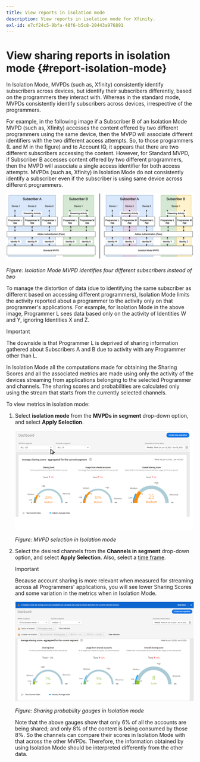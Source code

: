 ```yaml
---
title: View reports in isolation mode
description: View reports in isolation mode for Xfinity.
exl-id: e7cf24c5-9bfa-48f6-b5c8-20443a976891
---
```

# View sharing reports in isolation mode {#report-isolation-mode}

In Isolation Mode, MVPDs (such as, Xfinity) consistently identify subscribers across devices, but identify their subscribers differently, based on the programmers they interact with. Whereas in the standard mode, MVPDs consistently identify subscribers across devices, irrespective of the programmers.

For example, in the following image if a Subscriber B of an Isolation Mode MVPD (such as, Xfinity) accesses the content offered by two different programmers using the same device, then the MVPD will associate different identifiers with the two different access attempts. So, to those programmers (L and M in the figure) and to Account IQ, it appears that there are two different subscribers accessing the content. However, for Standard MVPD, if Subscriber B accesses content offered by two different programmers, then the MVPD will associate a single access identifier for both access attempts. MVPDs (such as, Xfinity) in Isolation Mode do not consistently identify a subscriber even if the subscriber is using same device across different programmers.

![](assets/isolation-diff-new.png)

*Figure: Isolation Mode MVPD identifies four different subscribers instead of two*

To manage the distortion of data (due to identifying the same subscriber as different based on accessing different programmers), Isolation Mode limits the activity reported about a programmer to the activity only on that programmer's applications. For example, for Isolation Mode in the above image, Programmer L sees data based only on the activity of Identities W and Y, ignoring Identities X and Z.

>[!IMPORTANT]
>
> The downside is that Programmer L is deprived of sharing information gathered about Subscribers A and B due to activity with any Programmer other than L.

In Isolation Mode all the computations made for obtaining the Sharing Scores and all the associated metrics are made using only the activity of the devices streaming from applications belonging to the selected Programmer and channels.
The sharing scores and probabilities are calculated only using the stream that starts from the currently selected channels.

To view metrics in isolation mode:

1. Select **isolation mode** from the **MVPDs in segment** drop-down option, and select **Apply Selection**.

   ![](assets/xfinity-in-segment.gif)

   *Figure: MVPD selection in Isolation mode*

1. Select the desired channels from the **Channels in segment** drop-down option, and select **Apply Selection**. Also, select a [time frame](/help/AccountIQ/product-concepts.md#granularity-def).

   >[!IMPORTANT]
   >
   >Because account sharing is more relevant when measured for streaming across all Programmers' applications, you will see lower Sharing Scores and some variation in the metrics when in Isolation Mode.

   ![](assets/aggregate-sharing-isolation.png)

   *Figure: Sharing probability gauges in Isolation mode*

   Note that the above gauges show that only 6% of all the accounts are being shared; and only 8% of the content is being consumed by those 8%. So the channels can compare their scores in Isolation Mode with that across the other MVPDs. Therefore, the information obtained by using Isolation Mode should be interpreted differently from the other data.
